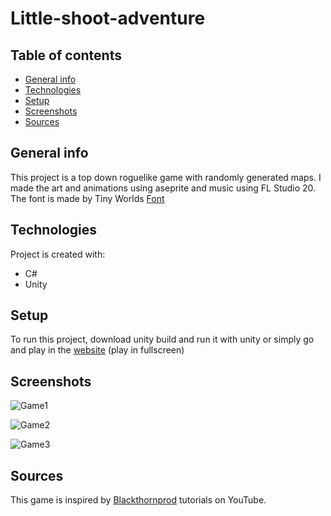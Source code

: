 # Little-shoot-adventure

## Table of contents
* [General info](#general-info)
* [Technologies](#technologies)
* [Setup](#setup)
* [Screenshots](#screenshots)
* [Sources](#sources)

## General info
This project is a top down roguelike game with randomly generated maps.
I made the art and animations using aseprite and music using FL Studio 20.
The font is made by Tiny Worlds [Font](https://assetstore.unity.com/packages/2d/fonts/free-pixel-font-thaleah-140059)
	
## Technologies
Project is created with:
* C#
* Unity 
	
## Setup
To run this project, download unity build and run it with unity or simply go and play in the [website](https://dominik-polar.github.io/Little-shoot-adventure/) (play in fullscreen)

## Screenshots


![Game1](https://user-images.githubusercontent.com/73591535/109811985-c7a74c00-7c2b-11eb-9110-ee6f7c41dddd.png)

![Game2](https://user-images.githubusercontent.com/73591535/109811988-c83fe280-7c2b-11eb-8218-3e03a973bcc9.png)

![Game3](https://user-images.githubusercontent.com/73591535/109811990-c83fe280-7c2b-11eb-8910-3bd313479e1b.png)




## Sources
This game is inspired by [Blackthornprod](https://www.youtube.com/channel/UC9Z1XWw1kmnvOOFsj6Bzy2g) tutorials on YouTube.
